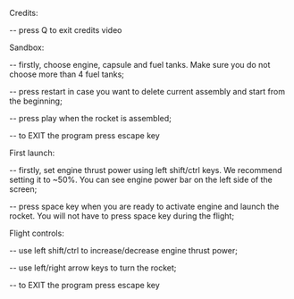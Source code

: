 Credits:

-- press Q to exit credits video

Sandbox:

-- firstly, choose engine, capsule and fuel tanks. Make sure you do not choose more than 4 fuel tanks;

-- press restart in case you want to delete current assembly and start from the beginning;

-- press play when the rocket is assembled;

-- to EXIT the program press escape key


First launch:

-- firstly, set engine thrust power using left shift/ctrl keys. We recommend setting it to ~50%. You can see engine power bar on the left side of the screen;

-- press space key when you are ready to activate engine and launch the rocket. You will not have to press space key during the flight;

Flight controls:

-- use left shift/ctrl to increase/decrease engine thrust power;

-- use left/right arrow keys to turn the rocket;

-- to EXIT the program press escape key